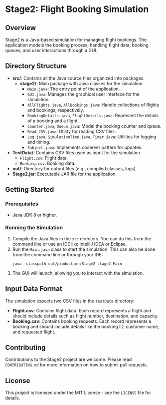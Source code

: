 # Stage2: Flight Booking Simulation

## Overview

Stage2 is a Java-based simulation for managing flight bookings. The application models the booking process, handling flight data, booking queues, and user interactions through a GUI.

## Directory Structure

- **src/**: Contains all the Java source files organized into packages.
    - **stage2/**: Main package with Java classes for the simulation.
        - `Main.java`: The entry point of the application.
        - `GUI.java`: Manages the graphical user interface for the simulation.
        - `AllFlights.java`, `AllBookings.java`: Handle collections of flights and bookings, respectively.
        - `BookingDetails.java`, `FlightDetails.java`: Represent the details of a booking and a flight.
        - `Counter.java`, `Queue.java`: Model the booking counter and queue.
        - `Read_CSV.java`: Utility for reading CSV files.
        - `Log.java`, `SimulationTime.java`, `Timer.java`: Utilities for logging and timing.
        - `Subject.java`: Implements observer pattern for updates.
- **TestData/**: Contains CSV files used as input for the simulation.
    - `Flight.csv`: Flight data.
    - `Booking.csv`: Booking data.
- **out/**: Directory for output files (e.g., compiled classes, logs).
- **Stage2.jar**: Executable JAR file for the application.

## Getting Started

### Prerequisites

- Java JDK 8 or higher.

### Running the Simulation

1. Compile the Java files in the `src` directory. You can do this from the command line or use an IDE like IntelliJ IDEA or Eclipse.
2. Run the `Main.java` class to start the simulation. This can also be done from the command line or through your IDE:
    ```
    java -classpath out/production/Stage2 stage2.Main
    ```
3. The GUI will launch, allowing you to interact with the simulation.

## Input Data Format

The simulation expects two CSV files in the `TestData` directory:

- **Flight.csv**: Contains flight data. Each record represents a flight and should include details such as flight number, destination, and capacity.
- **Booking.csv**: Contains booking requests. Each record represents a booking and should include details like the booking ID, customer name, and requested flight.

## Contributing

Contributions to the Stage2 project are welcome. Please read `CONTRIBUTING.md` for more information on how to submit pull requests.

## License

This project is licensed under the MIT License - see the `LICENSE` file for details.
